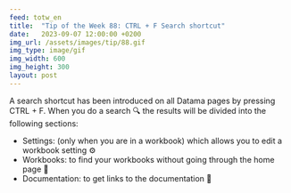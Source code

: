 ```yaml
---
feed: totw_en
title:  "Tip of the Week 88: CTRL + F Search shortcut"
date:   2023-09-07 12:00:00 +0200
img_url: /assets/images/tip/88.gif
img_type: image/gif
img_width: 600
img_height: 300
layout: post
---
```



A search shortcut has been introduced on all Datama pages by pressing CTRL + F. When you do a search 🔍 the results will be divided into the following sections:
* Settings: (only when you are in a workbook) which allows you to edit a workbook setting ⚙️
* Workbooks: to find your workbooks without going through the home page 📂
* Documentation: to get links to the documentation 📄
